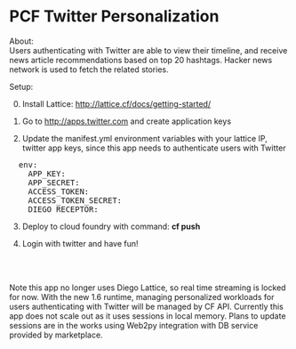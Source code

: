 # PCF Twitter Personalization

About:<br>
Users authenticating with Twitter are able to view their timeline, and receive news article recommendations based on top 20 hashtags.  Hacker news network is used to fetch the related stories.

Setup:<br>

0) Install Lattice: http://lattice.cf/docs/getting-started/

1) Go to http://apps.twitter.com and create application keys

2) Update the manifest.yml environment variables with your lattice IP, twitter app keys, since this app needs to authenticate users with Twitter
<pre>
  env:
    APP_KEY:
    APP_SECRET:
    ACCESS_TOKEN:
    ACCESS_TOKEN_SECRET:
    DIEGO_RECEPTOR: 
</pre>

3) Deploy to cloud foundry with command:  <b>cf push</b>

4) Login with twitter and have fun!
<br>
<br>

Note this app no longer uses Diego Lattice, so real time streaming is locked for now. With the new 1.6 runtime, managing personalized workloads for users authenticating with Twitter will be managed by CF API.  Currently this app does not scale out as it uses sessions in local memory. Plans to update sessions are in the works using Web2py integration with DB service provided by marketplace. 
